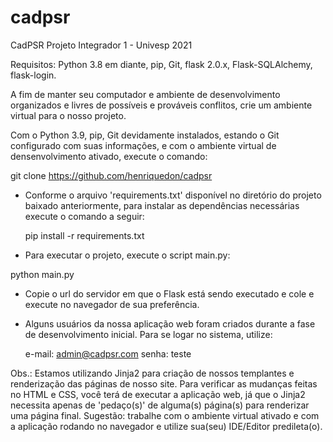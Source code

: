 # cadpsr
CadPSR
Projeto Integrador 1 - Univesp 2021

Requisitos: Python 3.8 em diante, pip, Git, flask 2.0.x, Flask-SQLAlchemy, flask-login.


A fim de manter seu computador e ambiente de desenvolvimento organizados e livres de possíveis e prováveis conflitos, crie um ambiente virtual para o nosso projeto.

Com o Python 3.9, pip, Git devidamente instalados, estando o Git configurado com suas informações, e com o ambiente virtual de densenvolvimento ativado, execute o comando:
  
   git clone https://github.com/henriquedon/cadpsr
   
  
 - Conforme o arquivo 'requirements.txt' disponível no diretório do projeto baixado anteriormente, para instalar as dependências necessárias execute o comando a seguir:
   
   pip install -r requirements.txt

 - Para executar o projeto, execute o script main.py:
  
  python main.py

 - Copie o url do servidor em que o Flask está sendo executado e cole e execute no navegador de sua preferência.

 - Alguns usuários da nossa aplicação web foram criados durante a fase de desenvolvimento inicial. Para se logar no sistema, utilize:
 
   e-mail: admin@cadpsr.com
   senha:  teste

Obs.: Estamos utilizando Jinja2 para criação de nossos templantes e renderização das páginas de nosso site. Para verificar as mudanças feitas no HTML e CSS, você terá de executar a aplicação web, já que o Jinja2 necessita apenas de 'pedaço(s)' de alguma(s) página(s) para renderizar uma página final. Sugestão: trabalhe com o ambiente virtual ativado e com a aplicação rodando no navegador e utilize sua(seu) IDE/Editor predileta(o).
